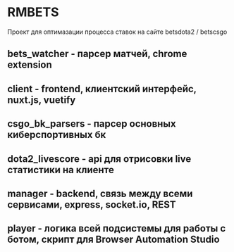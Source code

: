 # RMBETS
Проект для оптимазации процесса ставок на сайте betsdota2 / betscsgo
## **bets_watcher** - парсер матчей, chrome extension
## **client** - frontend, клиентский интерфейс, nuxt.js, vuetify 
## **csgo_bk_parsers** - парсер основных киберспортивных бк
## **dota2_livescore** - api для отрисовки live статистики на клиенте
## **manager** - backend, связь между всеми сервисами, express, socket.io, REST
## **player** - логика всей подсистемы для работы с ботом, скрипт для Browser Automation Studio